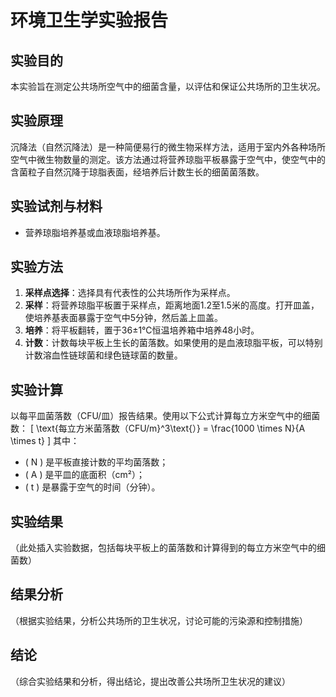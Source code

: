 # 环境卫生学实验报告

## 实验目的
本实验旨在测定公共场所空气中的细菌含量，以评估和保证公共场所的卫生状况。

## 实验原理
沉降法（自然沉降法）是一种简便易行的微生物采样方法，适用于室内外各种场所空气中微生物数量的测定。该方法通过将营养琼脂平板暴露于空气中，使空气中的含菌粒子自然沉降于琼脂表面，经培养后计数生长的细菌菌落数。

## 实验试剂与材料
- 营养琼脂培养基或血液琼脂培养基。

## 实验方法
1. **采样点选择**：选择具有代表性的公共场所作为采样点。
2. **采样**：将营养琼脂平板置于采样点，距离地面1.2至1.5米的高度。打开皿盖，使培养基表面暴露于空气中5分钟，然后盖上皿盖。
3. **培养**：将平板翻转，置于36±1℃恒温培养箱中培养48小时。
4. **计数**：计数每块平板上生长的菌落数。如果使用的是血液琼脂平板，可以特别计数溶血性链球菌和绿色链球菌的数量。

## 实验计算
以每平皿菌落数（CFU/皿）报告结果。使用以下公式计算每立方米空气中的细菌数：
\[ \text{每立方米菌落数（CFU/m}^3\text{）} = \frac{1000 \times N}{A \times t} \]
其中：
- \( N \) 是平板直接计数的平均菌落数；
- \( A \) 是平皿的底面积（cm²）；
- \( t \) 是暴露于空气的时间（分钟）。

## 实验结果
（此处插入实验数据，包括每块平板上的菌落数和计算得到的每立方米空气中的细菌数）

## 结果分析
（根据实验结果，分析公共场所的卫生状况，讨论可能的污染源和控制措施）

## 结论
（综合实验结果和分析，得出结论，提出改善公共场所卫生状况的建议）


